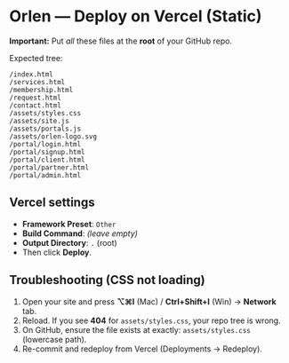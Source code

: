 # Orlen — Deploy on Vercel (Static)

**Important:** Put *all* these files at the **root** of your GitHub repo.

Expected tree:
```
/index.html
/services.html
/membership.html
/request.html
/contact.html
/assets/styles.css
/assets/site.js
/assets/portals.js
/assets/orlen-logo.svg
/portal/login.html
/portal/signup.html
/portal/client.html
/portal/partner.html
/portal/admin.html
```

## Vercel settings
- **Framework Preset**: `Other`
- **Build Command**: *(leave empty)*
- **Output Directory**: `.` (root)
- Then click **Deploy**.

## Troubleshooting (CSS not loading)
1. Open your site and press **⌥⌘I** (Mac) / **Ctrl+Shift+I** (Win) → **Network** tab.
2. Reload. If you see **404** for `assets/styles.css`, your repo tree is wrong.
3. On GitHub, ensure the file exists at exactly: `assets/styles.css` (lowercase path).
4. Re-commit and redeploy from Vercel (Deployments → Redeploy).
